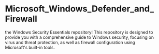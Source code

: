 # Microsoft_Windows_Defender_and_Firewall
the Windows Security Essentials repository! This repository is designed to provide you with a comprehensive guide to Windows security, focusing on virus and threat protection, as well as firewall configuration using Microsoft's built-in tools.
